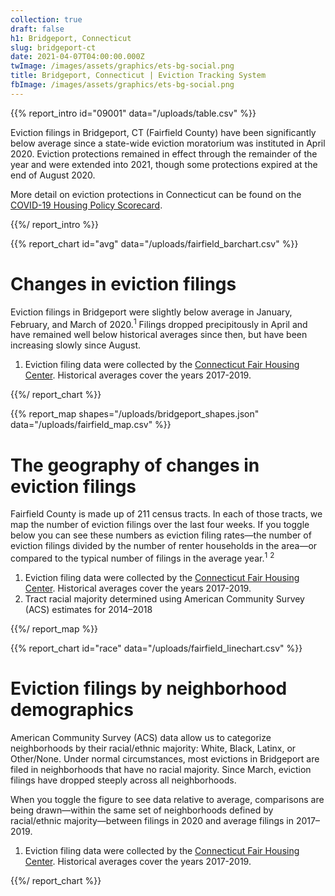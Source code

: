 ```yaml
---
collection: true
draft: false
h1: Bridgeport, Connecticut
slug: bridgeport-ct
date: 2021-04-07T04:00:00.000Z
twImage: /images/assets/graphics/ets-bg-social.png
title: Bridgeport, Connecticut | Eviction Tracking System
fbImage: /images/assets/graphics/ets-bg-social.png
---
```


{{% report_intro id="09001" data="/uploads/table.csv" %}}





Eviction filings in Bridgeport, CT (Fairfield County) have been significantly below average since a state-wide eviction moratorium was instituted in April 2020. Eviction protections remained in effect through the remainder of the year and were extended into 2021, though some protections expired at the end of August 2020.

More detail on eviction protections in Connecticut can be found on the [COVID-19 Housing Policy Scorecard](https://evictionlab.org/covid-policy-scorecard/ct/).





{{%/ report_intro %}}



{{% report_chart id="avg" data="/uploads/fairfield_barchart.csv" %}}







# Changes in eviction filings

Eviction filings in Bridgeport were slightly below average in January, February, and March of 2020.<sup>1</sup> Filings dropped precipitously in April and have remained well below historical averages since then, but have been increasing slowly since August. 

1. Eviction filing data were collected by the [Connecticut Fair Housing Center](https://www.ctfairhousing.org/). Historical averages cover the years 2017-2019.







{{%/ report_chart %}}



{{% report_map shapes="/uploads/bridgeport_shapes.json" data="/uploads/fairfield_map.csv" %}}

# The geography of changes in eviction filings

Fairfield County is made up of 211 census tracts. In each of those tracts, we map the number of eviction filings over the last four weeks. If you toggle below you can see these numbers as eviction filing rates—the number of eviction filings divided by the number of renter households in the area—or compared to the typical number of filings in the average year.<sup>1</sup> <sup>2</sup>

1. Eviction filing data were collected by the [Connecticut Fair Housing Center](https://www.ctfairhousing.org/). Historical averages cover the years 2017-2019.
2. Tract racial majority determined using American Community Survey (ACS) estimates for 2014–2018

{{%/ report_map %}}



{{% report_chart id="race" data="/uploads/fairfield_linechart.csv" %}}















# Eviction filings by neighborhood demographics

American Community Survey (ACS) data allow us to categorize neighborhoods by their racial/ethnic majority: White, Black, Latinx, or Other/None. Under normal circumstances, most evictions in Bridgeport are filed in neighborhoods that have no racial majority. Since March, eviction filings have dropped steeply across all neighborhoods.

When you toggle the figure to see data relative to average, comparisons are being drawn—within the same set of neighborhoods defined by racial/ethnic majority—between filings in 2020 and average filings in 2017–2019.

1. Eviction filing data were collected by the [Connecticut Fair Housing Center](https://www.ctfairhousing.org/). Historical averages cover the years 2017-2019.















{{%/ report_chart %}}